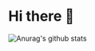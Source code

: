 # Hi there :wave:
![Anurag's github stats](https://github-readme-stats.vercel.app/api?username=sanjami2010)
